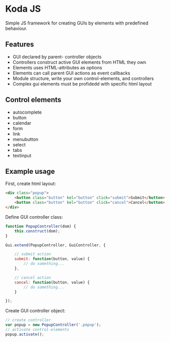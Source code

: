 Koda JS
=======

Simple JS framework for creating GUIs by elements with predefined behaviour.


Features
--------

* GUI declared by parent- controller objects
* Controllers construct active GUI elements from HTML they own
* Elements uses HTML-attributes as options
* Elements can call parent GUI actions as event callbacks
* Module structure, write your own control-elements, and controllers
* Complex gui elements must be profidedd with specific html layout

Control elements
----------------

* autocomplete
* button
* calendar
* form
* link
* menubutton
* select
* tabs
* textinput

Example usage
-------------

First, create html layout:

```html
<div class="popup">
	<button class="button" kel="button" click="submit">Submit</button>
	<button class="button" kel="button" click="cancel">Cancel</button>
</div>
```

Define GUI controller class:

```js
function PopupController(dom) {
	this.construct(dom);
}

Gui.extend(PopupController, GuiController, {

	// submit action
	submit: function(button, value) {
		// do something...
	},

	// cancel action
	cancel: function(button, value) {
		// do something...
	}

});
```

Create GUI controller object:

```js
// create controller
var popup = new PopupController('.popup');
// activate control-elements
popup.activate();
```